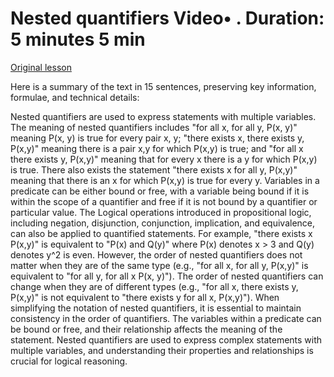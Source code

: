 # Nested quantifiers Video• . Duration: 5 minutes 5 min

[Original lesson](https://www.coursera.org/learn/uol-discrete-mathematics/lecture/9EecU/nested-quantifiers)

Here is a summary of the text in 15 sentences, preserving key information, formulae, and technical details:

Nested quantifiers are used to express statements with multiple variables. The meaning of nested quantifiers includes "for all x, for all y, P(x, y)" meaning P(x, y) is true for every pair x, y; "there exists x, there exists y, P(x,y)" meaning there is a pair x,y for which P(x,y) is true; and "for all x there exists y, P(x,y)" meaning that for every x there is a y for which P(x,y) is true. There also exists the statement "there exists x for all y, P(x,y)" meaning that there is an x for which P(x,y) is true for every y. Variables in a predicate can be either bound or free, with a variable being bound if it is within the scope of a quantifier and free if it is not bound by a quantifier or particular value. The Logical operations introduced in propositional logic, including negation, disjunction, conjunction, implication, and equivalence, can also be applied to quantified statements. For example, "there exists x P(x,y)" is equivalent to "P(x) and Q(y)" where P(x) denotes x > 3 and Q(y) denotes y^2 is even. However, the order of nested quantifiers does not matter when they are of the same type (e.g., "for all x, for all y, P(x,y)" is equivalent to "for all y, for all x P(x, y)"). The order of nested quantifiers can change when they are of different types (e.g., "for all x, there exists y, P(x,y)" is not equivalent to "there exists y for all x, P(x,y)"). When simplifying the notation of nested quantifiers, it is essential to maintain consistency in the order of quantifiers. The variables within a predicate can be bound or free, and their relationship affects the meaning of the statement. Nested quantifiers are used to express complex statements with multiple variables, and understanding their properties and relationships is crucial for logical reasoning.

